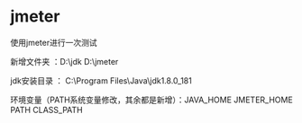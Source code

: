 # jmeter
使用jmeter进行一次测试

新增文件夹 ：D:\jdk    D:\jmeter 

jdk安装目录 ： C:\Program Files\Java\jdk1.8.0_181

环境变量（PATH系统变量修改，其余都是新增）：JAVA_HOME  JMETER_HOME  PATH  CLASS_PATH
